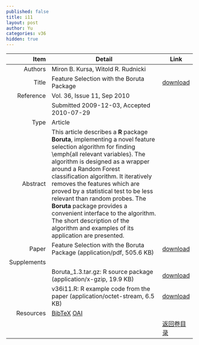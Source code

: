 ```yaml
---
published: false
title: i11
layout: post
author: Yu
categories: v36
hidden: true
---
```


| Item | Detail | Link |
|---:|---|---|
| Authors | Miron B. Kursa, Witold R. Rudnicki| |
| Title |Feature Selection with the Boruta Package | [download](http://www.jstatsoft.org/v36/i11/paper) |
| Reference |Vol. 36, Issue 11, Sep 2010 | |
| | Submitted 2009-12-03, Accepted 2010-07-29| | 
| Type | Article| |
| Abstract | This article describes a <b>R</b> package <b>Boruta</b>, implementing a novel feature selection algorithm for finding \emph{all relevant variables}.  The algorithm is designed as a wrapper around a Random Forest classification algorithm. It iteratively removes the features which are proved by a statistical test to be less relevant than random probes. The <b>Boruta</b> package provides a convenient interface to the algorithm. The short description of the algorithm and examples of its application are presented.| |
| Paper | Feature Selection with the Boruta Package  (application/pdf, 505.6 KB)| [download](http://www.jstatsoft.org/v36/i11/paper) |
| Supplements | | |
| |Boruta_1.3.tar.gz: R source package  (application/x-gzip, 19.9 KB)|  [download](http://www.jstatsoft.org/v36/i11/supp/1) |
| |v36i11.R: R example code from the paper  (application/octet-stream, 6.5 KB)|  [download](http://www.jstatsoft.org/v36/i11/supp/2) |
| Resources | [BibTeX](http://www.jstatsoft.org/v36/i11/bibtex) [OAI](http://www.jstatsoft.org/oai?verb=GetRecord&identifier=oai.jstatsoft/v36/i11&prefix=oai_dc)| |
| |  | [返回卷目录]({{site.baseurl}}/volume/v36.html) |